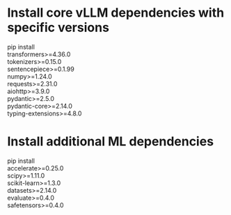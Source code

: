 # Install core vLLM dependencies with specific versions
pip install \
  transformers>=4.36.0 \
  tokenizers>=0.15.0 \
  sentencepiece>=0.1.99 \
  numpy>=1.24.0 \
  requests>=2.31.0 \
  aiohttp>=3.9.0 \
  pydantic>=2.5.0 \
  pydantic-core>=2.14.0 \
  typing-extensions>=4.8.0

# Install additional ML dependencies
pip install \
  accelerate>=0.25.0 \
  scipy>=1.11.0 \
  scikit-learn>=1.3.0 \
  datasets>=2.14.0 \
  evaluate>=0.4.0 \
  safetensors>=0.4.0